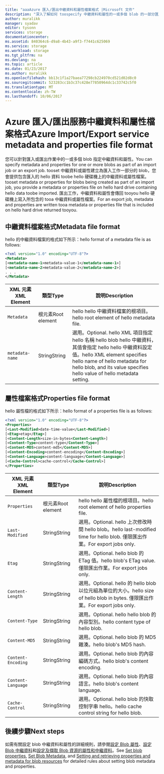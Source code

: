 ```yaml
---
title: "aaaAzure 匯入/匯出中繼資料和屬性檔案格式 |Microsoft 文件"
description: "深入了解如何 toospecify 中繼資料和屬性的一或多個 blob 的一部分匯入或匯出工作。"
author: muralikk
manager: syadav
editor: tysonn
services: storage
documentationcenter: 
ms.assetid: 840364c6-d9a8-4b43-a9f3-f7441c625069
ms.service: storage
ms.workload: storage
ms.tgt_pltfrm: na
ms.devlang: na
ms.topic: article
ms.date: 01/23/2017
ms.author: muralikk
ms.openlocfilehash: bb13c1f1a27baea77298cb224970cd521d02d8c0
ms.sourcegitcommit: 523283cc1b3c37c428e77850964dc1c33742c5f0
ms.translationtype: MT
ms.contentlocale: zh-TW
ms.lasthandoff: 10/06/2017
---
```

# <a name="azure-importexport-service-metadata-and-properties-file-format"></a><span data-ttu-id="b66e5-103">Azure 匯入/匯出服務中繼資料和屬性檔案格式</span><span class="sxs-lookup"><span data-stu-id="b66e5-103">Azure Import/Export service metadata and properties file format</span></span>
<span data-ttu-id="b66e5-104">您可以針對匯入或匯出作業中的一或多個 blob 指定中繼資料和屬性。</span><span class="sxs-lookup"><span data-stu-id="b66e5-104">You can specify metadata and properties for one or more blobs as part of an import job or an export job.</span></span> <span data-ttu-id="b66e5-105">tooset 中繼資料或屬性建立為匯入工作一部分的 blob，您會提供包含匯入的 hello 資料 toobe hello 硬碟機上的中繼資料或屬性檔案。</span><span class="sxs-lookup"><span data-stu-id="b66e5-105">tooset metadata or properties for blobs being created as part of an import job, you provide a metadata or properties file on hello hard drive containing hello data toobe imported.</span></span> <span data-ttu-id="b66e5-106">匯出工作，中繼資料和屬性會傳回 tooyou hello 硬碟機上寫入所包含的 tooa 中繼資料或屬性檔案。</span><span class="sxs-lookup"><span data-stu-id="b66e5-106">For an export job, metadata and properties are written tooa metadata or properties file that is included on hello hard drive returned tooyou.</span></span>  
  
## <a name="metadata-file-format"></a><span data-ttu-id="b66e5-107">中繼資料檔案格式</span><span class="sxs-lookup"><span data-stu-id="b66e5-107">Metadata file format</span></span>  
<span data-ttu-id="b66e5-108">hello 的中繼資料檔案的格式如下所示：</span><span class="sxs-lookup"><span data-stu-id="b66e5-108">hello format of a metadata file is as follows:</span></span>  
  
```xml
<?xml version="1.0" encoding="UTF-8"?>  
<Metadata>  
[<metadata-name-1>metadata-value-1</metadata-name-1>]  
[<metadata-name-2>metadata-value-2</metadata-name-2>]  
. . .  
</Metadata>  
```
  
|<span data-ttu-id="b66e5-109">XML 元素</span><span class="sxs-lookup"><span data-stu-id="b66e5-109">XML Element</span></span>|<span data-ttu-id="b66e5-110">類型</span><span class="sxs-lookup"><span data-stu-id="b66e5-110">Type</span></span>|<span data-ttu-id="b66e5-111">說明</span><span class="sxs-lookup"><span data-stu-id="b66e5-111">Description</span></span>|  
|-----------------|----------|-----------------|  
|`Metadata`|<span data-ttu-id="b66e5-112">根元素</span><span class="sxs-lookup"><span data-stu-id="b66e5-112">Root element</span></span>|<span data-ttu-id="b66e5-113">hello hello 中繼資料檔案的根項目。</span><span class="sxs-lookup"><span data-stu-id="b66e5-113">hello root element of hello metadata file.</span></span>|  
|`metadata-name`|<span data-ttu-id="b66e5-114">String</span><span class="sxs-lookup"><span data-stu-id="b66e5-114">String</span></span>|<span data-ttu-id="b66e5-115">選用。</span><span class="sxs-lookup"><span data-stu-id="b66e5-115">Optional.</span></span> <span data-ttu-id="b66e5-116">hello XML 項目指定 hello 名稱 hello blob hello 中繼資料，其值會指定 hello hello 中繼資料設定值。</span><span class="sxs-lookup"><span data-stu-id="b66e5-116">hello XML element specifies hello name of hello metadata for hello blob, and its value specifies hello value of hello metadata setting.</span></span>|  
  
## <a name="properties-file-format"></a><span data-ttu-id="b66e5-117">屬性檔案格式</span><span class="sxs-lookup"><span data-stu-id="b66e5-117">Properties file format</span></span>  
<span data-ttu-id="b66e5-118">hello 屬性檔的格式如下所示：</span><span class="sxs-lookup"><span data-stu-id="b66e5-118">hello format of a properties file is as follows:</span></span>  
  
```xml
<?xml version="1.0" encoding="UTF-8"?>  
<Properties>  
[<Last-Modified>date-time-value</Last-Modified>]  
[<Etag>etag</Etag>]  
[<Content-Length>size-in-bytes<Content-Length>]  
[<Content-Type>content-type</Content-Type>]  
[<Content-MD5>content-md5</Content-MD5>]  
[<Content-Encoding>content-encoding</Content-Encoding>]  
[<Content-Language>content-language</Content-Language>]  
[<Cache-Control>cache-control</Cache-Control>]  
</Properties>  
```
  
|<span data-ttu-id="b66e5-119">XML 元素</span><span class="sxs-lookup"><span data-stu-id="b66e5-119">XML Element</span></span>|<span data-ttu-id="b66e5-120">類型</span><span class="sxs-lookup"><span data-stu-id="b66e5-120">Type</span></span>|<span data-ttu-id="b66e5-121">說明</span><span class="sxs-lookup"><span data-stu-id="b66e5-121">Description</span></span>|  
|-----------------|----------|-----------------|  
|`Properties`|<span data-ttu-id="b66e5-122">根元素</span><span class="sxs-lookup"><span data-stu-id="b66e5-122">Root element</span></span>|<span data-ttu-id="b66e5-123">hello hello 屬性檔的根項目。</span><span class="sxs-lookup"><span data-stu-id="b66e5-123">hello root element of hello properties file.</span></span>|  
|`Last-Modified`|<span data-ttu-id="b66e5-124">String</span><span class="sxs-lookup"><span data-stu-id="b66e5-124">String</span></span>|<span data-ttu-id="b66e5-125">選用。</span><span class="sxs-lookup"><span data-stu-id="b66e5-125">Optional.</span></span> <span data-ttu-id="b66e5-126">hello 上次修改時間 hello blob。</span><span class="sxs-lookup"><span data-stu-id="b66e5-126">hello last-modified time for hello blob.</span></span> <span data-ttu-id="b66e5-127">僅限匯出作業。</span><span class="sxs-lookup"><span data-stu-id="b66e5-127">For export jobs only.</span></span>|  
|`Etag`|<span data-ttu-id="b66e5-128">String</span><span class="sxs-lookup"><span data-stu-id="b66e5-128">String</span></span>|<span data-ttu-id="b66e5-129">選用。</span><span class="sxs-lookup"><span data-stu-id="b66e5-129">Optional.</span></span> <span data-ttu-id="b66e5-130">hello blob 的 ETag 值。</span><span class="sxs-lookup"><span data-stu-id="b66e5-130">hello blob's ETag value.</span></span> <span data-ttu-id="b66e5-131">僅限匯出作業。</span><span class="sxs-lookup"><span data-stu-id="b66e5-131">For export jobs only.</span></span>|  
|`Content-Length`|<span data-ttu-id="b66e5-132">String</span><span class="sxs-lookup"><span data-stu-id="b66e5-132">String</span></span>|<span data-ttu-id="b66e5-133">選用。</span><span class="sxs-lookup"><span data-stu-id="b66e5-133">Optional.</span></span> <span data-ttu-id="b66e5-134">hello 的 hello blob 以位元組為單位的大小。</span><span class="sxs-lookup"><span data-stu-id="b66e5-134">hello size of hello blob in bytes.</span></span> <span data-ttu-id="b66e5-135">僅限匯出作業。</span><span class="sxs-lookup"><span data-stu-id="b66e5-135">For export jobs only.</span></span>|  
|`Content-Type`|<span data-ttu-id="b66e5-136">String</span><span class="sxs-lookup"><span data-stu-id="b66e5-136">String</span></span>|<span data-ttu-id="b66e5-137">選用。</span><span class="sxs-lookup"><span data-stu-id="b66e5-137">Optional.</span></span> <span data-ttu-id="b66e5-138">hello hello blob 的內容型別。</span><span class="sxs-lookup"><span data-stu-id="b66e5-138">hello content type of hello blob.</span></span>|  
|`Content-MD5`|<span data-ttu-id="b66e5-139">String</span><span class="sxs-lookup"><span data-stu-id="b66e5-139">String</span></span>|<span data-ttu-id="b66e5-140">選用。</span><span class="sxs-lookup"><span data-stu-id="b66e5-140">Optional.</span></span> <span data-ttu-id="b66e5-141">hello blob 的 MD5 雜湊。</span><span class="sxs-lookup"><span data-stu-id="b66e5-141">hello blob's MD5 hash.</span></span>|  
|`Content-Encoding`|<span data-ttu-id="b66e5-142">String</span><span class="sxs-lookup"><span data-stu-id="b66e5-142">String</span></span>|<span data-ttu-id="b66e5-143">選用。</span><span class="sxs-lookup"><span data-stu-id="b66e5-143">Optional.</span></span> <span data-ttu-id="b66e5-144">hello blob 的內容編碼方式。</span><span class="sxs-lookup"><span data-stu-id="b66e5-144">hello blob's content encoding.</span></span>|  
|`Content-Language`|<span data-ttu-id="b66e5-145">String</span><span class="sxs-lookup"><span data-stu-id="b66e5-145">String</span></span>|<span data-ttu-id="b66e5-146">選用。</span><span class="sxs-lookup"><span data-stu-id="b66e5-146">Optional.</span></span> <span data-ttu-id="b66e5-147">hello blob 的內容語言。</span><span class="sxs-lookup"><span data-stu-id="b66e5-147">hello blob's content language.</span></span>|  
|`Cache-Control`|<span data-ttu-id="b66e5-148">String</span><span class="sxs-lookup"><span data-stu-id="b66e5-148">String</span></span>|<span data-ttu-id="b66e5-149">選用。</span><span class="sxs-lookup"><span data-stu-id="b66e5-149">Optional.</span></span> <span data-ttu-id="b66e5-150">hello blob 的快取控制字串 hello。</span><span class="sxs-lookup"><span data-stu-id="b66e5-150">hello cache control string for hello blob.</span></span>|  

## <a name="next-steps"></a><span data-ttu-id="b66e5-151">後續步驟</span><span class="sxs-lookup"><span data-stu-id="b66e5-151">Next steps</span></span>

<span data-ttu-id="b66e5-152">如需有關設定 blob 中繼資料和屬性的詳細規則，請參閱[設定 Blob 屬性](/rest/api/storageservices/set-blob-properties)、[設定 Blob 中繼資料](/rest/api/storageservices/set-blob-metadata)和[設定及擷取 Blob 資源的屬性和中繼資料](/rest/api/storageservices/setting-and-retrieving-properties-and-metadata-for-blob-resources)。</span><span class="sxs-lookup"><span data-stu-id="b66e5-152">See [Set blob properties](/rest/api/storageservices/set-blob-properties), [Set Blob Metadata](/rest/api/storageservices/set-blob-metadata), and [Setting and retrieving properties and metadata for blob resources](/rest/api/storageservices/setting-and-retrieving-properties-and-metadata-for-blob-resources) for detailed rules about setting blob metadata and properties.</span></span>
